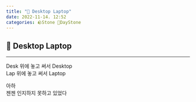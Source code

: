 ```yaml
---
title: "🌱 Desktop Laptop"
date: 2022-11-14. 12:52
categories: 🪨Stone 🌱DayStone
---
```


## 🗿 Desktop Laptop

---

Desk 위에 놓고 써서 Desktop  
Lap 위에 놓고 써서 Laptop  

아하  
젠젠 인지하지 못하고 있었다
